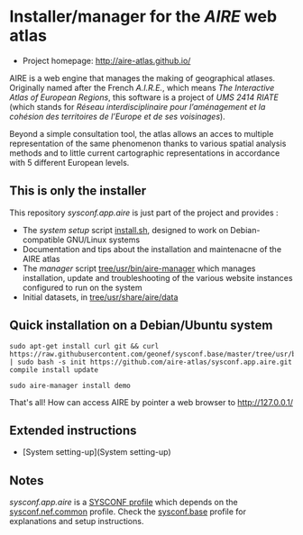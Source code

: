 
# Installer/manager for the _AIRE_ web atlas

* Project homepage: http://aire-atlas.github.io/

AIRE is a web engine that manages the making of geographical atlases.
Originally named after the French _A.I.R.E._, which means _The Interactive Atlas of European Regions_, this software is a project of _UMS 2414 RIATE_ (which stands for _Réseau interdisciplinaire pour l’aménagement et la cohésion des territoires de l’Europe et de ses voisinages_).

Beyond a simple consultation tool, the atlas allows an acces to multiple representation of the same phenomenon thanks to various spatial analysis methods and to little current cartographic representations in accordance with 5 different European levels.


## This is only the installer

This repository _sysconf.app.aire_ is just part of the project and provides :
* The *system setup* script [install.sh](./install.sh), designed to work on Debian-compatible GNU/Linux systems
* Documentation and tips about the installation and maintenacne of the AIRE atlas
* The *manager* script [tree/usr/bin/aire-manager](./tree/usr/share/aire-manager) which manages installation, update and troubleshooting of the various website instances configured to run on the system
* Initial datasets, in [tree/usr/share/aire/data](./tree/usr/share/aire/data)


## Quick installation on a Debian/Ubuntu system

```shell
sudo apt-get install curl git && curl https://raw.githubusercontent.com/geonef/sysconf.base/master/tree/usr/bin/sysconf | sudo bash -s init https://github.com/aire-atlas/sysconf.app.aire.git compile install update
```

```shell
sudo aire-manager install demo
```

That's all!
How can access AIRE by pointer a web browser to http://127.0.0.1/

## Extended instructions 

* [System setting-up](System setting-up)

## Notes

_sysconf.app.aire_ is a [SYSCONF profile](https://github.com/geonef/sysconf.base)
which depends on the [sysconf.nef.common](https://github.com/geonef/sysconf.nef.common) profile.
Check the [sysconf.base](https://github.com/geonef/sysconf.base) profile for explanations and setup instructions.
